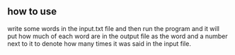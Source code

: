 ## how to use 

write some words in the input.txt file and then run the program and it will put how much of each word are in the output file as the word and a number next to it to denote how many times it was said in the input file.